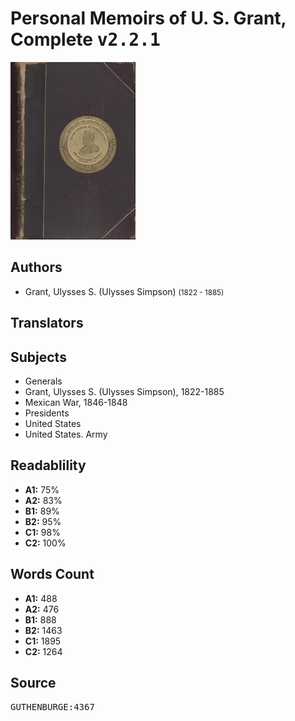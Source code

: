 # Personal Memoirs of U. S. Grant, Complete <kbd>v2.2.1</kbd>

![](./cover.medium.jpg "")

## Authors


 - Grant, Ulysses S. (Ulysses Simpson) <small>(1822 - 1885)</small>

## Translators



## Subjects


 - Generals
 - Grant, Ulysses S. (Ulysses Simpson), 1822-1885
 - Mexican War, 1846-1848
 - Presidents
 - United States
 - United States. Army

## Readablility


 - **A1:** 75%
 - **A2:** 83%
 - **B1:** 89%
 - **B2:** 95%
 - **C1:** 98%
 - **C2:** 100%

## Words Count


 - **A1:** 488
 - **A2:** 476
 - **B1:** 888
 - **B2:** 1463
 - **C1:** 1895
 - **C2:** 1264

## Source


<kbd>GUTHENBURGE:4367</kbd>
